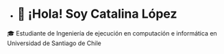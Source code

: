 - # 👋 ¡Hola! Soy Catalina López  
🎓 Estudiante de Ingeniería de ejecución en computación e informática en Universidad de Santiago de Chile  
